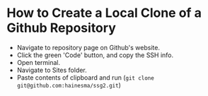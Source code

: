 # How to Create a Local Clone of a Github Repository

- Navigate to repository page on Github's website.
- Click the green 'Code' button, and copy the SSH info.
- Open terminal.
- Navigate to Sites folder.
- Paste contents of clipboard and run (`git clone git@github.com:hainesma/ssg2.git`)